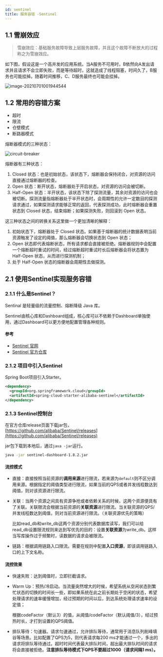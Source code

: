 ```yaml
---
id: sentinel
title: 服务容错 -Sentinel
---
```




## 1.1 雪崩效应

> 雪崩效应：基础服务故障导致上层服务故障，并且这个故障不断放大的过程称之为雪崩效应。

如下图，假设这是一个高并发的应用系统。当A服务不可用时，B依然向A发出请求并且请求不会立即失败，而是等待超时，这就造成了线程阻塞，时间久了，B服务也可能挂掉。随着时间推移，C、D服务最终也可能会挂掉。

![image-20210701001944544](https://upyun.shiguangping.com/imgs/20210701001956.png)



## 1.2 常用的容错方案

- 超时
- 限流
- 仓壁模式
- 断路器模式



熔断器模式的三种状态：

![circuit-breaker](https://upyun.shiguangping.com/imgs/20210703224238.png)

熔断器有三种状态：

1. Closed 状态：也是初始状态，该状态下，熔断器会保持闭合，对资源的访问直接通过熔断器的检查。
2. Open 状态：断开状态，熔断器处于开启状态，对资源的访问会被切断。
3. Half-Open 状态：半开状态，该状态下除了探测流量，其余对资源的访问也会被切断。探测流量指熔断器处于半开状态时，会周期性的允许一定数目的探测请求通过，如果探测请求能够正常的返回，代表探测成功，此时熔断器会重置状态到 Closed 状态，结束熔断；如果探测失败，则回滚到 Open 状态。

这三种状态之间的转换关系这里做一个更加清晰的解释：

1. 初始状态下，熔断器处于 Closed 状态。如果基于熔断器的统计数据表明当前资源触发了设定的阈值，那么熔断器会切换状态到 Open 状态；
2. Open 状态即代表熔断状态，所有请求都会直接被拒绝。熔断器规则中会配置一个熔断超时重试的时间，经过熔断超时重试时长后熔断器会将状态置为 Half-Open 状态，从而进行探测机制；
3. 处于 Half-Open 状态的熔断器会周期性去做探测。



## 2.1 使用Sentinel实现服务容错

### 2.1.1 什么是Sentinel？

Sentinal 是轻量级的流量控制、熔断降级 Java 库。

Sentinel由核心库和Dashboard组成，核心库可以不依赖于Dashboard单独使用，通过Dashboard可以更方便地配置管理各种规则。



#### 参考

- [Sentinel 官网](https://sentinelguard.io/zh-cn/index.html)
- [Sentinel 官方仓库](https://github.com/alibaba/Sentinel)



### 2.1.2 项目中引入Sentinel

Spring Boot项目引入Starter。

```xml
<dependency>
  <groupId>org.springframework.cloud</groupId>
  <artifactId>spring-cloud-starter-alibaba-sentinel</artifactId>
</dependency>
```





### 2.1.3 Sentinel控制台

在官方仓库release页面下载jar包，[https://github.com/alibaba/Sentinel/releases](https://github.com/alibaba/Sentinel/releases)

jar包下载到本地后，通过`java -jar`运行。

```bash
java -jar sentinel-dashboard-1.8.2.jar
```



#### 流控模式

- 直接：直接按照当前资源的**调用来源**进行限流，若来源为`default`则不区分调用来源。根据指定的阈值类型进行限流，如果当前的QPS或者并发线程数达到阈值，则对该资源进行限流。

- 关联：当两个资源之间具有资源争抢或者依赖关系的时候，这两个资源便具有了关联。关联限流会根据当前资源的**关联资源**进行限流。当关联资源的QPS/并发线程数达到阈值，则对当前资源进行限流。（关联资源优先的策略）

  比如read_db和write_db这两个资源分别代表数据库读写，我们可以给read_db设置限流规则来达到写优先的目的：设置**关联资源**为write_db。这样当写库操作过于频繁时，读数据的请求会被限流。

- 链路：根据调用链路入口限流。需要在规则中配置**入口资源**，即该调用链路入口的上下文名称。



#### 流控效果

- 快速失败：达到阈值时，立即拦截请求。

- Warm Up：预热/冷启动。当流量突然增大的时候，希望系统从空闲状态到繁忙状态的切换的时间长一些，即如果系统在此之前长期处于空闲的状态，希望处理请求的速率缓慢增加，经过预期的时间以后，到达系统处理请求速率的设定值；

  根据codeFactor（默认3）的值，从阈值/codeFactor（默认阈值/3），经过预热时长，才打到设置的QPS阈值。

- 排队等待：匀速器。请求匀速通过，允许排队等待，通常用于消息队列削峰填谷等场景。比如配置了QPS为5，则代表请求每200 ms才能通过一个，多出的请求将排队等待通过。超时时间代表最大排队时间，超出最大排队时间的请求将会直接被拒绝。**注意排队等待模式下QPS不要超过1000（请求间隔1 ms）。**

